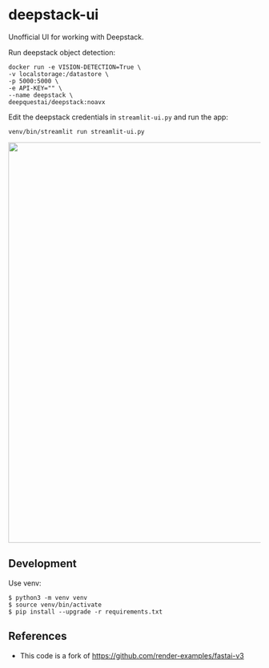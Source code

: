 # deepstack-ui
Unofficial UI for working with Deepstack.

Run deepstack object detection:

```
docker run -e VISION-DETECTION=True \
-v localstorage:/datastore \
-p 5000:5000 \
-e API-KEY="" \
--name deepstack \
deepquestai/deepstack:noavx
```

Edit the deepstack credentials in `streamlit-ui.py` and run the app:
```
venv/bin/streamlit run streamlit-ui.py
```

<p align="center">
<img src="https://github.com/robmarkcole/deepstack-ui/blob/master/usage.png" width="800">
</p>

## Development
Use venv:
```
$ python3 -m venv venv
$ source venv/bin/activate
$ pip install --upgrade -r requirements.txt
```

## References
* This code is a fork of https://github.com/render-examples/fastai-v3
